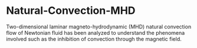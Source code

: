 # Natural-Convection-MHD

 Two-dimensional laminar magneto-hydrodynamic (MHD) natural convection flow of Newtonian fluid has been analyzed to understand the phenomena involved such as the inhibition of convection through the magnetic field.
